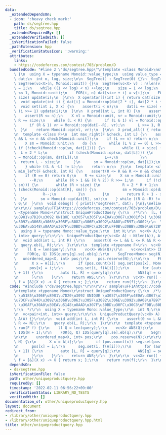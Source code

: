 ```yaml
---
data:
  _extendedDependsOn:
  - icon: ':heavy_check_mark:'
    path: ds/segtree.hpp
    title: ds/segtree.hpp
  _extendedRequiredBy: []
  _extendedVerifiedWith: []
  _isVerificationFailed: false
  _pathExtension: hpp
  _verificationStatusIcon: ':warning:'
  attributes:
    links:
    - https://codeforces.com/contest/703/problem/D
  bundledCode: "#line 2 \"ds/segtree.hpp\"\ntemplate <class Monoid>\nstruct SegTree\
    \ {\n  using X = typename Monoid::value_type;\n  using value_type = X;\n  vc<X>\
    \ dat;\n  int n, log, size;\n\n  SegTree() : SegTree(0) {}\n  SegTree(int n) :\
    \ SegTree(vc<X>(n, Monoid::unit)) {}\n  SegTree(vc<X> v) : n(len(v)) {\n    log\
    \ = 1;\n    while ((1 << log) < n) ++log;\n    size = 1 << log;\n    dat.assign(size\
    \ << 1, Monoid::unit);\n    FOR(i, n) dat[size + i] = v[i];\n    FOR3_R(i, 1,\
    \ size) update(i);\n  }\n\n  X operator[](int i) { return dat[size + i]; }\n\n\
    \  void update(int i) { dat[i] = Monoid::op(dat[2 * i], dat[2 * i + 1]); }\n\n\
    \  void set(int i, X x) {\n    assert(i < n);\n    dat[i += size] = x;\n    while\
    \ (i >>= 1) update(i);\n  }\n\n  X prod(int L, int R) {\n    assert(L <= R);\n\
    \    assert(R <= n);\n    X vl = Monoid::unit, vr = Monoid::unit;\n    L += size,\
    \ R += size;\n    while (L < R) {\n      if (L & 1) vl = Monoid::op(vl, dat[L++]);\n\
    \      if (R & 1) vr = Monoid::op(dat[--R], vr);\n      L >>= 1, R >>= 1;\n  \
    \  }\n    return Monoid::op(vl, vr);\n  }\n\n  X prod_all() { return dat[1];}\n\
    \n  template <class F>\n  int max_right(F &check, int L) {\n    assert(0 <= L\
    \ && L <= n && check(Monoid::unit));\n    if (L == n) return n;\n    L += size;\n\
    \    X sm = Monoid::unit;\n    do {\n      while (L % 2 == 0) L >>= 1;\n     \
    \ if (!check(Monoid::op(sm, dat[L]))) {\n        while (L < size) {\n        \
    \  L = 2 * L;\n          if (check(Monoid::op(sm, dat[L]))) {\n            sm\
    \ = Monoid::op(sm, dat[L]);\n            L++;\n          }\n        }\n      \
    \  return L - size;\n      }\n      sm = Monoid::op(sm, dat[L]);\n      L++;\n\
    \    } while ((L & -L) != L);\n    return n;\n  }\n\n  template <class F>\n  int\
    \ min_left(F &check, int R) {\n    assert(0 <= R && R <= n && check(Monoid::unit));\n\
    \    if (R == 0) return 0;\n    R += size;\n    X sm = Monoid::unit;\n    do {\n\
    \      --R;\n      while (R > 1 && (R % 2)) R >>= 1;\n      if (!check(Monoid::op(dat[R],\
    \ sm))) {\n        while (R < size) {\n          R = 2 * R + 1;\n          if\
    \ (check(Monoid::op(dat[R], sm))) {\n            sm = Monoid::op(dat[R], sm);\n\
    \            R--;\n          }\n        }\n        return R + 1 - size;\n    \
    \  }\n      sm = Monoid::op(dat[R], sm);\n    } while ((R & -R) != R);\n    return\
    \ 0;\n  }\n\n  void debug() { print(\"segtree\", dat); }\n};\n#line 2 \"other/uniqueproductquery.hpp\"\
    \n\r\n// sample\uFF1Ahttps://codeforces.com/contest/703/problem/D\r\ntemplate\
    \ <typename Mono>\r\nstruct UniqueProductQuery {\r\n  /*\r\n  [L, R) \u5185\u306E\
    \u8981\u7D20\u3092 UNIQUE \u3057\u305F\u4E0A\u3067\u3001f(x) \u306E\u7DCF\u7A4D\
    \u3092\u3068\u3063\u305F\u3082\u306E\u3092\u8A08\u7B97\u3002\r\n  \u30AF\u30A8\
    \u30EA\u5148\u8AAD\u307F\u30BD\u30FC\u30C8\uFF0B\u30BB\u30B0\u6728\r\n  */\r\n\
    \  using X = typename Mono::value_type;\r\n  int N;\r\n  vc<X> A;\r\n  vc<pair<int,\
    \ int>> query;\r\n\r\n  UniqueProductQuery(vc<X> A) : N(len(A)), A(A) {}\r\n\r\
    \n  void add(int L, int R) {\r\n    assert(0 <= L && L <= R && R <= N);\r\n  \
    \  query.eb(L, R);\r\n  }\r\n\r\n  template <typename F>\r\n  vc<X> run(F f) {\r\
    \n    ll Q = len(query);\r\n    vc<X> ANS(Q);\r\n    vc<vc<int>> IDS(N + 1);\r\
    \n    FOR(q, Q) IDS[query[q].se].eb(q);\r\n    SegTree<Mono> seg(N);\r\n\r\n \
    \   unordered_map<X, int> pos;\r\n    pos.reserve(N);\r\n\r\n    FOR(i, N) {\r\
    \n      X x = A[i];\r\n      if (pos.count(x)) seg.set(pos[x], Mono::unit);\r\n\
    \      pos[x] = i;\r\n      seg.set(i, f(A[i]));\r\n      for (auto&& q: IDS[i\
    \ + 1]) {\r\n        auto [L, R] = query[q];\r\n        ANS[q] = seg.prod(L, R);\r\
    \n      }\r\n    }\r\n    return ANS;\r\n  }\r\n\r\n  vc<X> run() {\r\n    auto\
    \ f = [&](X x) -> X { return x; };\r\n    return run(f);\r\n  }\r\n};\n"
  code: "#include \"ds/segtree.hpp\"\r\n\r\n// sample\uFF1Ahttps://codeforces.com/contest/703/problem/D\r\
    \ntemplate <typename Mono>\r\nstruct UniqueProductQuery {\r\n  /*\r\n  [L, R)\
    \ \u5185\u306E\u8981\u7D20\u3092 UNIQUE \u3057\u305F\u4E0A\u3067\u3001f(x) \u306E\
    \u7DCF\u7A4D\u3092\u3068\u3063\u305F\u3082\u306E\u3092\u8A08\u7B97\u3002\r\n \
    \ \u30AF\u30A8\u30EA\u5148\u8AAD\u307F\u30BD\u30FC\u30C8\uFF0B\u30BB\u30B0\u6728\
    \r\n  */\r\n  using X = typename Mono::value_type;\r\n  int N;\r\n  vc<X> A;\r\
    \n  vc<pair<int, int>> query;\r\n\r\n  UniqueProductQuery(vc<X> A) : N(len(A)),\
    \ A(A) {}\r\n\r\n  void add(int L, int R) {\r\n    assert(0 <= L && L <= R &&\
    \ R <= N);\r\n    query.eb(L, R);\r\n  }\r\n\r\n  template <typename F>\r\n  vc<X>\
    \ run(F f) {\r\n    ll Q = len(query);\r\n    vc<X> ANS(Q);\r\n    vc<vc<int>>\
    \ IDS(N + 1);\r\n    FOR(q, Q) IDS[query[q].se].eb(q);\r\n    SegTree<Mono> seg(N);\r\
    \n\r\n    unordered_map<X, int> pos;\r\n    pos.reserve(N);\r\n\r\n    FOR(i,\
    \ N) {\r\n      X x = A[i];\r\n      if (pos.count(x)) seg.set(pos[x], Mono::unit);\r\
    \n      pos[x] = i;\r\n      seg.set(i, f(A[i]));\r\n      for (auto&& q: IDS[i\
    \ + 1]) {\r\n        auto [L, R] = query[q];\r\n        ANS[q] = seg.prod(L, R);\r\
    \n      }\r\n    }\r\n    return ANS;\r\n  }\r\n\r\n  vc<X> run() {\r\n    auto\
    \ f = [&](X x) -> X { return x; };\r\n    return run(f);\r\n  }\r\n};"
  dependsOn:
  - ds/segtree.hpp
  isVerificationFile: false
  path: other/uniqueproductquery.hpp
  requiredBy: []
  timestamp: '2022-02-11 06:56:22+09:00'
  verificationStatus: LIBRARY_NO_TESTS
  verifiedWith: []
documentation_of: other/uniqueproductquery.hpp
layout: document
redirect_from:
- /library/other/uniqueproductquery.hpp
- /library/other/uniqueproductquery.hpp.html
title: other/uniqueproductquery.hpp
---
```

